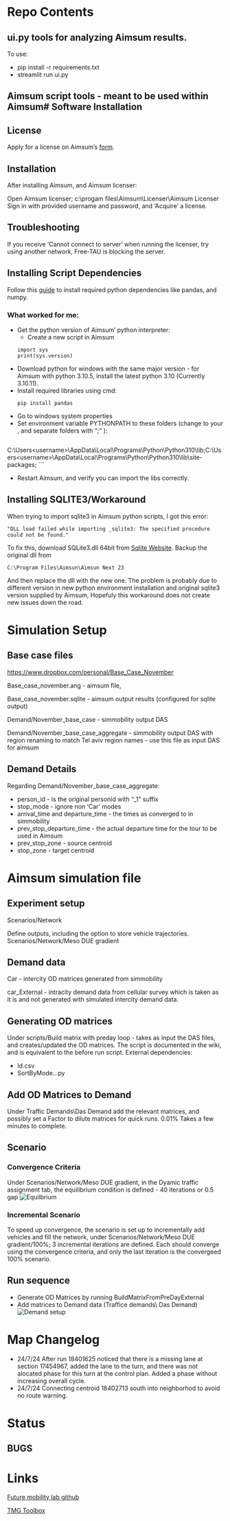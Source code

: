# Repo Contents
## ui.py tools for analyzing Aimsum results.
To use:
* pip install -r requirements.txt
* streamlit run ui.py

## Aimsum script tools - meant to be used within Aimsum# Software Installation

## License
Apply for a license on Aimsum’s [form](https://www.aimsun.com/academic/student-edition/).

## Installation
After installing Aimsum, and Aimsum licenser:

Open Aimsum licenser; c:\progam files\Aimsum\Licenser\Aimsum Licenser
Sign in with provided username and password, and ‘Acquire’ a license.

## Troubleshooting
If you receive ‘Cannot connect to server’ when running the licenser, try using another network, Free-TAU is blocking the server.

## Installing Script Dependencies
Follow this [guide](https://docs.aimsun.com/next/22.0.1/UsersManual/ScriptIntro.html#:~:text=Always%20choose%20the%20most%20recent%20version%20of%20Python%203%20available.) to install required python dependencies like pandas, and numpy.

### What worked for me:
- Get the python version of Aimsum’ python interpreter:
    - Create a new script in Aimsum
    ```
    import sys
    print(sys.version)
    ```
- Download python for windows with the same major version - for Aimsum with python 3.10.5, install the latest python 3.10 (Currently 3.10.11).
- Install required libraries using cmd:
    ```
    pip install pandas
    ```
- Go to windows system properties
- Set environment variable PYTHONPATH to these folders (change to your <username>, and separate folders with “;” ):
    ```
C:\Users\<username>\AppData\Local\Programs\Python\Python310\lib;C:\Users\<username>\AppData\Local\Programs\Python\Python310\lib\site-packages;
    ```
- Restart Aimsum, and verify you can import the libs correctly.


## Installing SQLITE3/Workaround
When trying to import sqlite3 in Aimsum python scripts, I got this error:

    "DLL load failed while importing _sqlite3: The specified procedure could not be found."

To fix this, download SQLite3.dll 64bit from [Sqlite Website](https://www.sqlite.org/download.html).
Backup the original dll from
```
C:\Program Files\Aimsun\Aimsun Next 23
```
And then replace the dll with the new one. The problem is probably due to different version in new python environment installation and original sqlite3 version supplied by Aimsum, Hopefuly this workaround does not create new issues down the road.

# Simulation Setup
## Base case files
https://www.dropbox.com/personal/Base_Case_November

Base_case_november.ang - aimsum file,

Base_case_november.sqlite - aimsum output results (configured for sqlite output)

Demand/November_base_case - simmobility output DAS

Demand/November_base_case_aggregate - simmobility output DAS with region renaming to match Tel aviv region names - use this file as input DAS for aimsum

## Demand Details
Regarding Demand/November_base_case_aggregate:
- person_id - is the original personid with “_1” suffix
- stop_mode - ignore non ‘Car’ modes
- arrival_time and departure_time - the times as converged to in simmobility
- prev_stop_departure_time - the actual departure time for the tour to be used in Aimsum
- prev_stop_zone - source centroid
- stop_zone - target centroid

# Aimsum simulation file
## Experiment setup
Scenarios/Network

Define outputs, including the option to store vehicle trajectories.
Scenarios/Network/Meso DUE gradient


## Demand data
Car - intercity OD matrices generated from simmobility

car_External - intracity demand data from cellular survey which is taken as it is and not generated with simulated intercity demand data.

## Generating OD matrices
Under scripts/Build matrix with preday loop - takes as input the DAS files, and creates/updated the OD matrices.
The script is documented in the wiki, and is equivalent to the before run script.
External dependencies:
- Id.csv
- SortByMode…py

## Add OD Matrices to Demand
Under Traffic Demands\Das Demand add the relevant matrices, and possibly set a Factor to dilute matrices for quick runs. 0.01% Takes a few minutes to complete.

## Scenario
### Convergence Criteria
Under Scenarios/Network/Meso DUE gradient, in the Dyamic traffic assignment tab, the equilibrium condition is defined - 40 iterations or 0.5 gap ![Equilbrium](images/Equilibrium.png)

### Incremental Scenario
To speed up convergence, the scenario is set up to incrementally add vehicles and fill the network, under Scenarios/Network/Meso DUE gradient/100%; 3 incremental iterations are defined. Each should converge using the convergence criteria, and only the last iteration is the convergeed 100% scenario.



## Run sequence
- Generate OD Matrices by running BuildMatrixFromPreDayExternal
- Add matrices to Demand data (Traffice demands\ Das Demand) ![Demand setup](images/Demand%20data.png)

# Map Changelog
- 24/7/24 After run 18401625 noticed that there is a missing lane at section 17454967, added the lane to the turn, and there was not alocated phase for this turn at the control plan. Added a phase without increasing overall cycle.
- 24/7/24 Connecting centroid 18402713 south into neighborhod to avoid no route warning.



# Status

## BUGS


# Links
[Future mobility lab github](https://github.com/futuremobilitylabTAU)

[TMG Toolbox](https://tmg.utoronto.ca/doc/1.6/tmgtoolbox_aimsun/index.html)
